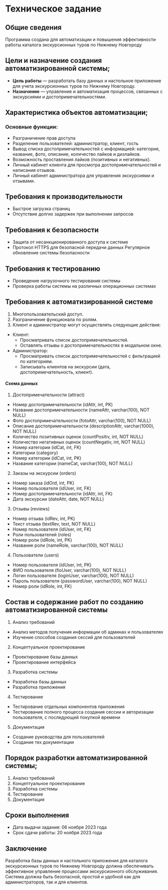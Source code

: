 # Техническое задание
## Общие сведения
Программа создана для автоматизации и повышения эффективности работы каталога экскурсионных туров по Нижнему Новгороду

## Цели и назначение создания автоматизированной системы;
- **Цель работы** — разработать базу данных и настольное приложение для учета экскурсионных туров по Нижнему Новгороду.
- **Назначение** — управление и автоматизация процессов, связанных с экскурсиями и достопримечательностями.

##  Характеристика объектов автоматизации;
### Основные функции:
- Разграничение прав доступа
- Разделение пользователей: администратор, клиент, гость
- Вывод списка достопримечательностей с информацией: категория, название, фото, описание, количество лайков и дизлайков.
- Возможность проставления лайков (позитивных и негативных).
- Личный кабинет клиента для просмотра достопримечательностей и написания отзывов.
- Личный кабинет администратора для управления экскурсиями и отзывами.

## Требования к производительности
- Быстрое загрузка страниц
- Отсутствие долгих задержек при выполнении запросов

## Требования к безопасности
- Защита от несанкционированного доступа к системе
- Протокол HTTPS для безопасной передачи данных Регулярное обновление системы безопасности

## Требования к тестированию
- Проведение нагрузочного тестирования системы
- Проверка работы системы на различных операционных системах

## Требования к автоматизированной системе
1) Многопользовательский доступ.
2) Разграничение функционала по ролям.
3) Клиент и администратор могут осуществлять следующие действия:
- Клиент:
  - Просматривать список достопримечательностей.
  - Оставлять отзывы о достопримечательностях в модальном окне.
- Администратор:
  - Просматривать список достопримечательностей с фильтрацией по категориям.
  - Записывать клиентов на экскурсии (дата, достопримечательность, клиент).


#### Схема данных
1) Достопримечательности (attract)
- Номер достопримечательности (idAttr, int, PK)
- Название достопримечательности (nameAttr, varchar(100), NOT NULL)
- Фото достопримечательности (fotoAttr, varchar(100), NOT NULL)
- Описание достопримечательности (descriptionAttr, varchar(1000), NOT NULL)
- Количество позитивных оценок (countPositiv, int, NOT NULL)
- Количество негативных оценок (countNegativ, int, NOT NULL)
- Номер категории (idCat, int, FK)
- Категории (category)
- Номер категории (idCat, int, PK)
- Название категории (nameCat, varchar(100), NOT NULL)
2) Заказы на экскурсии (orders)
- Номер заказа (idOrd, int, PK)
- Номер пользователя (idUser, int, FK)
- Номер достопримечательности (idAttr, int, FK)
- Дата экскурсии (dateAttr, date, NOT NULL)
3) Отзывы (reviews)
- Номер отзыва (idRev, int, PK)
- Текст отзыва (textRev, text, NOT NULL)
- Номер пользователя (idUser, int, FK)
- Роли пользователей (roles)
- Номер роли (idRole, int, PK)
- Название роли (nameRole, varchar(100), NOT NULL)
4) Пользователи (users)
- Номер пользователя (idUser, int, PK)
- ФИО пользователя (fioUser, varchar(100), NOT NULL)
- Логин пользователя (loginUser, varchar(100), NOT NULL)
- Пароль пользователя (passwordUser, varchar(100), NOT NULL)
- Номер роли (idRole, int, FK)


## Состав и содержание работ по созданию автоматизированной системы
1) Анализ требований
- Анализ методов получения информации об админах и пользователях
- Изучение способов создания сессий для пользователей
2) Концептуальное проектирование
- Проектирование базы данных
- Проектирование интерфейса
3) Разработка системы
- Разработка базы данных
- Разработка приложения
4) Тестирование
- Тестирование отдельных компонентов приложения
- Тестирование полного процесса создания сессии и авторизации пользователя, с последующей покупкой времени
5) Документация
- Создание руководства для пользователей
- Создание тех документации

## Порядок разработки автоматизированной системы;
1) Анализ требований
2) Концептуальное проектирование
3) Разработка системы
4) Тестирование
5) Документация

## Сроки выполнения
- Дата выдачи задания: 06 ноября 2023 года
- Срок сдачи работы: 20 ноября 2023 года

## Заключение
Разработка базы данных и настольного приложения для каталога экскурсионных туров по Нижнему Новгороду должна обеспечивать эффективное управление процессами экскурсионного обслуживания. Система должна быть безопасной, простой и удобной как для администраторов, так и для клиентов.